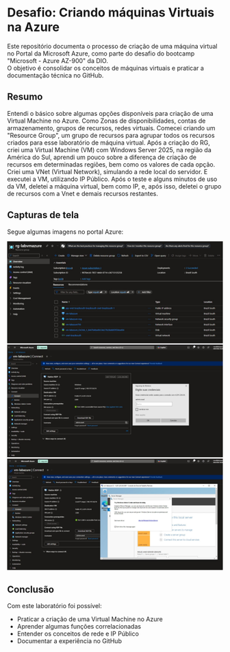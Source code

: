 # Desafio: Criando máquinas Virtuais na Azure

Este repositório documenta o processo de criação de uma máquina virtual no Portal da Microsoft Azure, como parte do desafio do bootcamp "Microsoft - Azure AZ-900" da DIO.  
O objetivo é consolidar os conceitos de máquinas virtuais e praticar a documentação técnica no GitHub.

## Resumo

Entendi o básico sobre algumas opções disponíveis para criação de uma Virtual Machine no Azure. Como Zonas de disponibilidades, contas de armazenamento, grupos de recursos, redes virtuais.
Comecei criando um "Resource Group", um grupo de recursos para agrupar todos os recursos criados para esse laboratório de máquina virtual.
Após a criação do RG, criei uma Virtual Machine (VM) com Windows Server 2025, na região da América do Sul, aprendi um pouco sobre a diferença de criação de recursos em determinadas regiões, bem como os valores de cada opção.
Criei uma VNet (Virtual Network), simulando a rede local do servidor.
E executei a VM, utilizando IP Público.
Após o teste e alguns minutos de uso da VM, deletei a máquina virtual, bem como IP, e, após isso, deletei o grupo de recursos com a Vnet e demais recursos restantes.

## Capturas de tela
Segue algumas imagens no portal Azure:

![Resource Group](./images/ResourceGroup.jpg)
![Virtual Machine Criação](./images/VMCriada.jpg)
![Virtual Machine Conectada](./images/VMConectada.jpg)

## Conclusão
Com este laboratório foi possível:
- Praticar a criação de uma Virtual Machine no Azure
- Aprender algumas funções correlacionadas
- Entender os conceitos de rede e IP Público
- Documentar a experiência no GitHub

